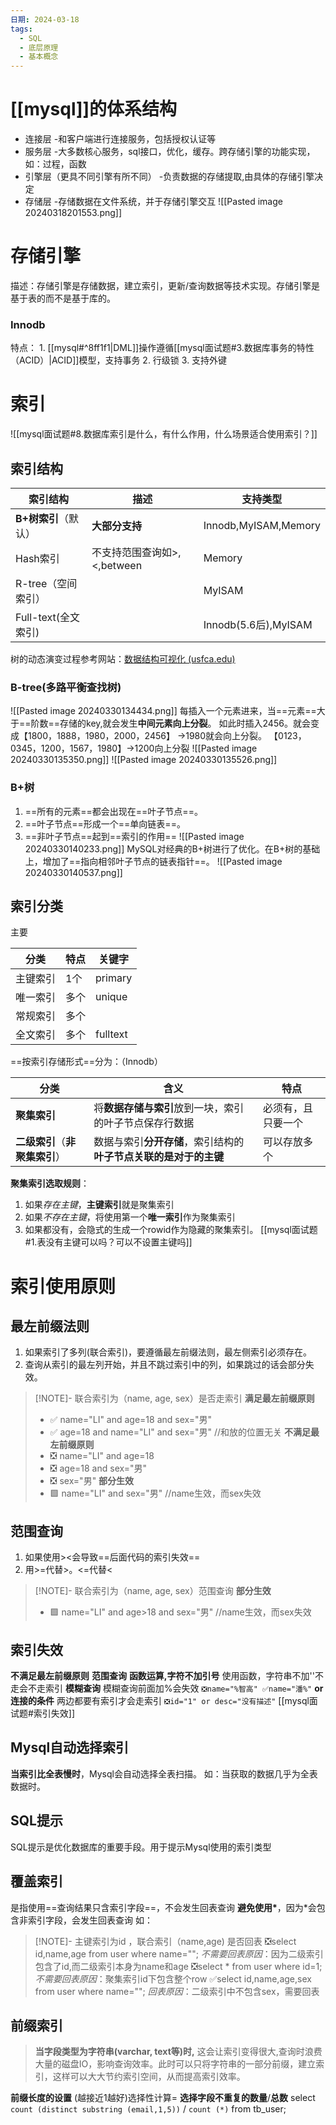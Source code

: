 ```yaml
---
日期: 2024-03-18
tags:
  - SQL
  - 底层原理
  - 基本概念
---
```


# [[mysql]]的体系结构
- 连接层
	-和客户端进行连接服务，包括授权认证等
- 服务层
	-大多数核心服务，sql接口，优化，缓存。跨存储引擎的功能实现，如：过程，函数
- 引擎层（更具不同引擎有所不同）
	-负责数据的存储提取,由具体的存储引擎决定
- 存储层
	-存储数据在文件系统，并于存储引擎交互
![[Pasted image 20240318201553.png]]

# 存储引擎
描述：存储引擎是存储数据，建立索引，更新/查询数据等技术实现。存储引擎是基于表的而不是基于库的。
### Innodb
特点：
	1. [[mysql#^8ff1f1|DML]]操作遵循[[mysql面试题#3.数据库事务的特性（ACID）|ACID]]模型，支持事务
	2. 行级锁
	3. 支持外键
# 索引
![[mysql面试题#8.数据库索引是什么，有什么作⽤，什么场景适合使⽤索引？]]

## 索引结构

| 索引结构            | 描述                  | 支持类型                 |
| --------------- | ------------------- | -------------------- |
| **B+树索引**（默认）   | **大部分支持**           | Innodb,MyISAM,Memory |
| Hash索引          | 不支持范围查询如>,<,between | Memory               |
| R-tree（空间索引）    |                     | MyISAM               |
| Full-text(全文索引) |                     | Innodb(5.6后),MyISAM  |

树的动态演变过程参考网站：[数据结构可视化 (usfca.edu)](https://www.cs.usfca.edu/~galles/visualization/Algorithms.html)
### **B-tree(多路平衡查找树)**
![[Pasted image 20240330134434.png]]
每插入一个元素进来，当==元素==大于==阶数==存储的key,就会发生**中间元素向上分裂**。 
如此时插入2456。就会变成【1800，1888，1980，2000，2456】 ->1980就会向上分裂。
【0123，0345，1200，1567，1980】->1200向上分裂
![[Pasted image 20240330135350.png]]
![[Pasted image 20240330135526.png]]
### **B+树** 
1. ==所有的元素==都会出现在==叶子节点==。
2. ==叶子节点==形成一个==单向链表==。 
3. ==非叶子节点==起到==索引的作用==
![[Pasted image 20240330140233.png]]
MySQL对经典的B+树进行了优化。在B+树的基础上，增加了==指向相邻叶子节点的链表指针==。
![[Pasted image 20240330140537.png]]


## 索引分类
主要

| 分类   | 特点  | 关键字      |
| ---- | --- | -------- |
| 主键索引 | 1个  | primary  |
| 唯一索引 | 多个  | unique   |
| 常规索引 | 多个  |          |
| 全文索引 | 多个  | fulltext |

==按索引存储形式==分为：（Innodb）

| 分类                  | 含义                                   | 特点        |
| ------------------- | ------------------------------------ | --------- |
| **聚集索引**            | 将**数据存储与索引**放到一块，索引的叶子节点保存行数据        | 必须有，且只要一个 |
| **二级索引**（**非聚集索引**） | 数据与索引**分开存储**，索引结构的**叶子节点关联的是对于的主键** | 可以存放多个    |

**聚集索引选取规则**：
1. 如果*存在主键*，**主键索引**就是聚集索引
2. 如果*不存在主键*，将使用第一个**唯一索引**作为聚集索引
3. 如果都没有，会隐式的生成一个rowid作为隐藏的聚集索引。
[[mysql面试题#1.表没有主键可以吗？可以不设置主键吗]]




# 索引使用原则
## 最左前缀法则
1. 如果索引了多列(联合索引)，要遵循最左前缀法则，最左侧索引必须存在。
2. 查询从索引的最左列开始，并且不跳过索引中的列，如果跳过的话会部分失效。
> [!NOTE]- 联合索引为（name, age, sex）是否走索引
>**满足最左前缀原则**
> - ✅ name="LI" and age=18 and sex="男" 
> - ✅  age=18 and  name="LI" and sex="男"  //和放的位置无关
>**不满足最左前缀原则**
> - ❎ name="LI" and age=18 
> - ❎ age=18 and sex="男" 
> - ❎ sex="男" 
> **部分生效**
> - 🟩 name="LI" and sex="男"  //name生效，而sex失效

## 范围查询
1. 如果使用><会导致==后面代码的索引失效==
2. 用>=代替>。<=代替<

> [!NOTE]- 联合索引为（name, age, sex）范围查询
>  **部分生效**
> - 🟩 name="LI" and age>18 and sex="男"  //name生效，而sex失效
## 索引失效
**不满足最左前缀原则**
**范围查询**
**函数运算,字符不加引号**
	使用函数，字符串不加''不走会不走索引
**模糊查询**
	 模糊查询前面加%会失效 `❎name="%智高" ✅name="潘%"`
**or连接的条件**
	两边都要有索引才会走索引 `❎id="1" or desc="没有描述"`
[[mysql面试题#索引失效]]


## Mysql自动选择索引
**当索引比全表慢时**，Mysql会自动选择全表扫描。
	如：当获取的数据几乎为全表数据时。
## SQL提示
SQL提示是优化数据库的重要手段。用于提示Mysql使用的索引类型


## 覆盖索引
是指使用==查询结果只含索引字段==，不会发生回表查询
**避免使用\***，因为\*会包含非索引字段，会发生回表查询
如：
> [!NOTE]- 主键索引为id ，联合索引（name,age) 
> 是否回表
> ❎select id,name,age from user where name=""; 
> 	*不需要回表原因*：因为二级索引包含了id,而二级索引本身为name和age
> ❎select \*  from user where  id=1;
> 	*不需要回表原因*：聚集索引id下包含整个row
> ✅select id,name,age,sex from user where name=""; 
> 	*回表原因*：二级索引中不包含sex，需要回表

## 前缀索引
>**当字段类型为字符串(varchar, text等)时,** 这会让索引变得很大,查询时浪费大量的磁盘IO，影响查询效率。此时可以只将字符串的一部分前缀，建立索引，这样可以大大节约索引空间，从而提高索引效率。

 **前缀长度的设置**
 (越接近1越好)选择性计算= **选择字段不重复的数量**/**总数**
 select `count (distinct substring (email,1,5))` / `count (*)`  from tb_user;

